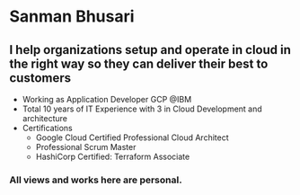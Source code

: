 # Sanman Bhusari

## I help organizations setup and operate in cloud in the right way so they can deliver their best to customers

* Working as Application Developer GCP @IBM 
* Total 10 years of IT Experience with 3 in Cloud Development and architecture
* Certifications
    * Google Cloud Certified Professional Cloud Architect
    * Professional Scrum Master
    * HashiCorp Certified: Terraform Associate

### **All views and works here are personal.**
